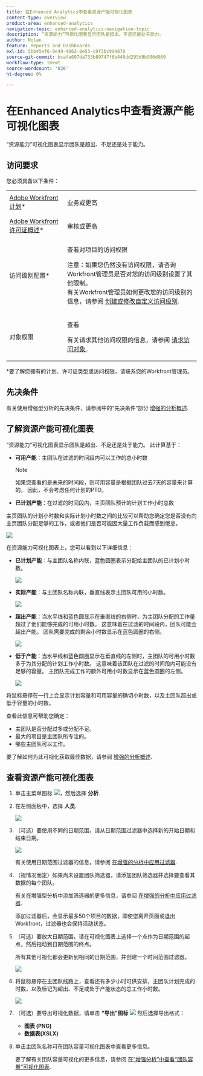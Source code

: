 ```yaml
---
title: 在Enhanced Analytics中查看资源产能可视化图表
content-type: overview
product-area: enhanced-analytics
navigation-topic: enhanced-analytics-navigation-topic
description: “资源能力”可视化图表显示团队是超出、不足还是处于能力。
author: Nolan
feature: Reports and Dashboards
exl-id: 5bb45ef6-9e49-4063-8e53-c9f3bc994870
source-git-commit: bcafa607da733b89747f6b448dd295d9b906d060
workflow-type: tm+mt
source-wordcount: '826'
ht-degree: 0%

---
```


# 在Enhanced Analytics中查看资源产能可视化图表

“资源能力”可视化图表显示团队是超出、不足还是处于能力。

## 访问要求

您必须具备以下条件：

<table style="table-layout:auto"> 
 <col> 
 <col> 
 <tbody> 
  <tr> 
   <td role="rowheader"><a href="https://www.workfront.com/plans" target="_blank">Adobe Workfront计划</a>*</td> 
   <td> <p>业务或更高</p> </td> 
  </tr> 
  <tr> 
   <td role="rowheader"><a href="../administration-and-setup/add-users/access-levels-and-object-permissions/wf-licenses.md" class="MCXref xref">Adobe Workfront许可证概述</a>*</td> 
   <td> <p>审核或更高</p> </td> 
  </tr> 
  <tr> 
   <td role="rowheader">访问级别配置*</td> 
   <td> <p>查看对项目的访问权限</p> <p>注意：如果您仍然没有访问权限，请咨询Workfront管理员是否对您的访问级别设置了其他限制。<br>有关Workfront管理员如何更改您的访问级别的信息，请参阅 <a href="../administration-and-setup/add-users/configure-and-grant-access/create-modify-access-levels.md" class="MCXref xref">创建或修改自定义访问级别</a>.</p> </td> 
  </tr> 
  <tr> 
   <td role="rowheader">对象权限</td> 
   <td> <p>查看</p> <p>有关请求其他访问权限的信息，请参阅 <a href="../workfront-basics/grant-and-request-access-to-objects/request-access.md" class="MCXref xref">请求访问对象 </a>.</p> </td> 
  </tr> 
 </tbody> 
</table>

&#42;要了解您拥有的计划、许可证类型或访问权限，请联系您的Workfront管理员。

## 先决条件

有关使用增强型分析的先决条件，请参阅中的“先决条件”部分 [增强的分析概述](../enhanced-analytics/enhanced-analytics-overview.md).

## 了解资源产能可视化图表

“资源能力”可视化图表显示团队是超出、不足还是处于能力。 此计算基于：

* **可用产能**：主团队在过滤的时间段内可以工作的总小时数

  >[!NOTE]
  >
  >如果您查看的是未来的时间段，则可用容量是根据团队过去7天的容量来计算的。 因此，不会考虑任何计划的PTO。

* **已计划产能**：在过滤的时间段内，主页团队预计的计划工作小时总数

主页团队的计划小时数和实际计划小时数之间的比较可以帮助您确定您是否没有向主页团队分配足够的工作，或者他们是否可能因大量工作负载而感到倦怠。

![](assets/resource-capacity-350x110.png)

在资源能力可视化图表上，您可以看到以下详细信息：

* **已计划产能**：与主团队名称内联，蓝色圆圈表示分配给主团队的已计划小时数。

  ![](assets/resource-capacity-blue-circle.png)

* **实际产能**：与主团队名称内联，垂直线表示主团队可用的小时数。

  ![](assets/resource-capacity-vertical-line.png)

* **超出产能**：当水平线和蓝色圆显示在垂直线的右侧时，为主团队分配的工作量超过了他们能够完成的可用小时数。 这意味着在过滤的时间段内，团队可能会超出产能。 团队需要完成的剩余小时数显示在蓝色圆圈的右侧。

  ![](assets/resource-capacity-over-capacity.png)

* **低于产能**：当水平线和蓝色圆圈显示在垂直线的左侧时，主团队的可用小时数多于为其分配的计划工作小时数。 这意味着该团队在过滤的时间段内可能没有足够的容量。 主团队完成工作的额外可用小时数显示在蓝色圆圈的左侧。

  ![](assets/resource-capacity-under-capacity.png)

将鼠标悬停在一行上会显示计划容量和可用容量的确切小时数，以及主团队超出或低于容量的小时数。

查看此信息可帮助您确定：

* 主团队是否分配过多或分配不足。
* 最大的项目是主团队所专注的。
* 哪些主团队可以工作。

要了解如何为此可视化获取最佳数据，请参阅 [增强的分析概述](../enhanced-analytics/enhanced-analytics-overview.md).

## 查看资源产能可视化图表

1. 单击主菜单图标 ![](assets/main-menu-icon-16x12.png)，然后选择 **分析**.
1. 在左侧面板中，选择 **人员**.

   ![](assets/people-area-cropped-qs-350x276.png)

1. （可选）要使用不同的日期范围，请从日期范围过滤器中选择新的开始日期和结束日期。

   ![](assets/filters-select-date-range-350x344.png)

   有关使用日期范围过滤器的信息，请参阅 [在增强的分析中应用过滤器](../enhanced-analytics/use-enhanced-analytics-filters.md).

1. （视情况而定）如果尚未设置团队筛选器，请添加团队筛选器并选择要查看其数据的每个团队。

   有关在增强型分析中添加筛选器的更多信息，请参阅 [在增强的分析中应用过滤器](../enhanced-analytics/use-enhanced-analytics-filters.md).

   添加过滤器后，会显示最多50个项目的数据，即使您离开页面或退出Workfront，过滤器也会保持活动状态。

1. （可选）要放大日期范围，请在可视化图表上选择一个点作为日期范围的起点，然后拖动到日期范围的终点。

   所有其他可视化都会更新到相同的日期范围，并创建一个时间范围过滤器。

   ![](assets/timeframe-filter-350x220.png)

1. 将鼠标悬停在主团队线路上，查看还有多少小时可供安排，主团队计划完成的时数，以及标记为超出、不足或处于产能状态的总工作小时数。

   ![](assets/resource-capacity-capacity-pop-up-350x213.png)

1. （可选）要导出可视化数据，请单击 **“导出”图标** ![](assets/export.png) 然后选择导出格式：

   * **图表 (PNG)**
   * **数据表(XSLX)**

1. 单击主团队名称可在团队容量可视化图表中查看更多信息。

   要了解有关团队容量可视化的更多信息，请参阅 [在“增强分析”中查看“团队容量”可视化图表](../enhanced-analytics/team-capacity-overview.md).


